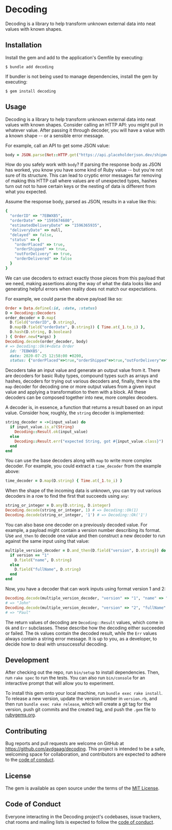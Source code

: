 # Decoding

Decoding is a library to help transform unknown external data into neat values with known shapes.

## Installation

Install the gem and add to the application's Gemfile by executing:

    $ bundle add decoding

If bundler is not being used to manage dependencies, install the gem by executing:

    $ gem install decoding

## Usage

Decoding is a library to help transform unknown external data into neat values
with known shapes. Consider calling an HTTP API: you might pull in whatever
value. After passing it through decoder, you will have a value with a known
shape -- or a sensible error message.

For example, call an API to get some JSON value:

```ruby
body = JSON.parse(Net::HTTP.get("https://api.placeholderjson.dev/shipments/7EBWXB5"))
```

How do you safely work with `body`? If parsing the response body as JSON has
worked, you know you have some kind of Ruby value -- but you're not sure of
its structure. This can lead to cryptic error messages far removing of making
this HTTP call where values are of unexpected types, hashes turn out not to
have certain keys or the nesting of data is different from what you expected.

Assume the response body, parsed as JSON, results in a value like this:

```ruby
{
  "orderID" => "7EBWXB5",
  "orderDate" => "1595674680",
  "estimatedDeliveryDate" => "1596365935",
  "deliveryDate" => null,
  "delayed" => false,
  "status" => {
    "orderPlaced" => true,
    "orderShipped" => true,
    "outForDelivery" => true,
    "orderDelivered" => false
  }
}
```

We can use decoders to extract exactly those pieces from this payload that we need,
making assertions along the way of what the data looks like and generating helpful errors
when reality does not match our expectations.

For example, we could parse the above payload like so:

```ruby
Order = Data.define(:id, :date, :status)
D = Decoding::Decoders
order_decoder = D.map(
  D.field("orderID", D.string),
  D.map(D.field("orderDate", D.string)) { Time.at(_1.to_i) },
  D.hash(D.string, D.boolean)
) { Order.new(*args) }
Decoding.decode(order_decoder, body)
# => Decoding::Ok(#<data Order
  id: '7EBWXB5',
  date: 2020-07-25 12:58:00 +0200,
  status: {"orderPlaced"=>true,"orderShipped"=>true,"outForDelivery"=>true,"orderDelivered"=>false}>)
```

Decoders take an input value and generate an output value from it. There are
decoders for basic Ruby types, compound types such as arrays and hashes,
decoders for trying out various decoders and, finally, there is the `map`
decoder for decoding one or more output values from a given input value and
applying a transformation to them with a block. All these decoders can be
composed together into new, more complex decoders.

A decoder is, in essence, a function that returns a result based on an input value. Consider
how, roughly, the `string` decoder is implemented:

```ruby
string_decoder = ->(input_value) do
  if input_value.is_a?(String)
    Decoding::Result.ok(input_value)
  else
    Decoding::Result.err("expected String, got #{input_value.class}")
  end
end
```

You can use the base decoders along with `map` to write more complex decoder. For example, you could
extract a `time_decoder` from the example above:

```ruby
time_decoder = D.map(D.string) { Time.at(_1.to_i) }
```

When the shape of the incoming data is unknown, you can try out various
decoders in a row to find the first that succeeds using `any`:

```ruby
string_or_integer = D.any(D.string, D.integer)
Decoding.decode(string_or_integer, 1) # => Decoding::Ok(1)
Decoding.decode(string_or_integer, '1') # => Decoding::Ok('1')
```

You can also base one decoder on a previously decoded value. For example, a
payload might contain a version number describing its format. Use `and_then`
to decode one value and then construct a new decoder to run against the same
input using that value:

```ruby
multiple_version_decoder = D.and_then(D.field("version", D.string)) do |version|
  if version == "1"
    D.field("name", D.string)
  else
    D.field("fullName", D.string)
  end
end
```

Now, you have a decoder that can work inputs using format version 1 and 2:

```ruby
Decoding.decode(multiple_version_decoder, "version" => "1", "name" => "John")
# => "John"
Decoding.decode(multiple_version_decoder, "version" => "2", "fullName" => "Paul")
# => "Paul"
```

The return values of decoding are `Decoding::Result` values, which come in
`Ok` and `Err` subclasses. These describe how the decoding either succeeded or
failed. The `Ok` values contain the decoded result, while the `Err` values
always contain a string error message. It is up to you, as a developer, to
decide how to deal with unsuccessful decoding.

## Development

After checking out the repo, run `bin/setup` to install dependencies. Then, run `rake spec` to run the tests. You can also run `bin/console` for an interactive prompt that will allow you to experiment.

To install this gem onto your local machine, run `bundle exec rake install`. To release a new version, update the version number in `version.rb`, and then run `bundle exec rake release`, which will create a git tag for the version, push git commits and the created tag, and push the `.gem` file to [rubygems.org](https://rubygems.org).

## Contributing

Bug reports and pull requests are welcome on GitHub at https://github.com/avdgaag/decoding. This project is intended to be a safe, welcoming space for collaboration, and contributors are expected to adhere to the [code of conduct](https://github.com/avdgaag/decoding/blob/main/CODE_OF_CONDUCT.md).

## License

The gem is available as open source under the terms of the [MIT License](https://opensource.org/licenses/MIT).

## Code of Conduct

Everyone interacting in the Decoding project's codebases, issue trackers, chat rooms and mailing lists is expected to follow the [code of conduct](https://github.com/avdgaag/decoding/blob/main/CODE_OF_CONDUCT.md).
